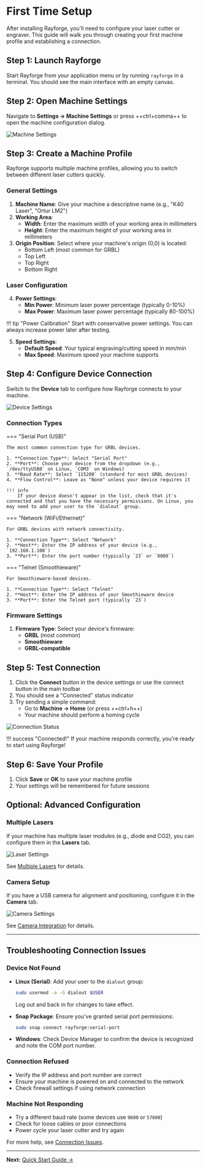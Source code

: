 # First Time Setup

After installing Rayforge, you'll need to configure your laser cutter or engraver. This guide will walk you through creating your first machine profile and establishing a connection.

## Step 1: Launch Rayforge

Start Rayforge from your application menu or by running `rayforge` in a terminal. You should see the main interface with an empty canvas.

## Step 2: Open Machine Settings

Navigate to **Settings → Machine Settings** or press ++ctrl+comma++ to open the machine configuration dialog.

![Machine Settings](../assets/images/machine-settings.png)

## Step 3: Create a Machine Profile

Rayforge supports multiple machine profiles, allowing you to switch between different laser cutters quickly.

### General Settings

1. **Machine Name**: Give your machine a descriptive name (e.g., "K40 Laser", "Ortur LM2")
2. **Working Area**:
   - **Width**: Enter the maximum width of your working area in millimeters
   - **Height**: Enter the maximum height of your working area in millimeters
3. **Origin Position**: Select where your machine's origin (0,0) is located:
   - Bottom Left (most common for GRBL)
   - Top Left
   - Top Right
   - Bottom Right

### Laser Configuration

4. **Power Settings**:
   - **Min Power**: Minimum laser power percentage (typically 0-10%)
   - **Max Power**: Maximum laser power percentage (typically 80-100%)

!!! tip "Power Calibration"
    Start with conservative power settings. You can always increase power later after testing.

5. **Speed Settings**:
   - **Default Speed**: Your typical engraving/cutting speed in mm/min
   - **Max Speed**: Maximum speed your machine supports

## Step 4: Configure Device Connection

Switch to the **Device** tab to configure how Rayforge connects to your machine.

![Device Settings](../assets/images/machine-device.png)

### Connection Types

=== "Serial Port (USB)"

    The most common connection type for GRBL devices.

    1. **Connection Type**: Select "Serial Port"
    2. **Port**: Choose your device from the dropdown (e.g., `/dev/ttyUSB0` on Linux, `COM3` on Windows)
    3. **Baud Rate**: Select `115200` (standard for most GRBL devices)
    4. **Flow Control**: Leave as "None" unless your device requires it

    !!! info
        If your device doesn't appear in the list, check that it's connected and that you have the necessary permissions. On Linux, you may need to add your user to the `dialout` group.

=== "Network (WiFi/Ethernet)"

    For GRBL devices with network connectivity.

    1. **Connection Type**: Select "Network"
    2. **Host**: Enter the IP address of your device (e.g., `192.168.1.100`)
    3. **Port**: Enter the port number (typically `23` or `8080`)

=== "Telnet (Smoothieware)"

    For Smoothieware-based devices.

    1. **Connection Type**: Select "Telnet"
    2. **Host**: Enter the IP address of your Smoothieware device
    3. **Port**: Enter the Telnet port (typically `23`)

### Firmware Settings

1. **Firmware Type**: Select your device's firmware:
   - **GRBL** (most common)
   - **Smoothieware**
   - **GRBL-compatible**

## Step 5: Test Connection

1. Click the **Connect** button in the device settings or use the connect button in the main toolbar
2. You should see a "Connected" status indicator
3. Try sending a simple command:
   - Go to **Machine → Home** (or press ++ctrl+h++)
   - Your machine should perform a homing cycle

![Connection Status](../assets/images/machine-device.png)

!!! success "Connected!"
    If your machine responds correctly, you're ready to start using Rayforge!

## Step 6: Save Your Profile

1. Click **Save** or **OK** to save your machine profile
2. Your settings will be remembered for future sessions

## Optional: Advanced Configuration

### Multiple Lasers

If your machine has multiple laser modules (e.g., diode and CO2), you can configure them in the **Lasers** tab.

![Laser Settings](../assets/images/machine-laser.png)

See [Multiple Lasers](../machine/multi-laser.md) for details.

### Camera Setup

If you have a USB camera for alignment and positioning, configure it in the **Camera** tab.

![Camera Settings](../assets/images/machine-camera.png)

See [Camera Integration](../features/camera.md) for details.

---

## Troubleshooting Connection Issues

### Device Not Found

- **Linux (Serial)**: Add your user to the `dialout` group:
  ```bash
  sudo usermod -a -G dialout $USER
  ```
  Log out and back in for changes to take effect.

- **Snap Package**: Ensure you've granted serial port permissions:
  ```bash
  sudo snap connect rayforge:serial-port
  ```

- **Windows**: Check Device Manager to confirm the device is recognized and note the COM port number.

### Connection Refused

- Verify the IP address and port number are correct
- Ensure your machine is powered on and connected to the network
- Check firewall settings if using network connection

### Machine Not Responding

- Try a different baud rate (some devices use `9600` or `57600`)
- Check for loose cables or poor connections
- Power cycle your laser cutter and try again

For more help, see [Connection Issues](../troubleshooting/connection.md).

---

**Next:** [Quick Start Guide →](quick-start.md)
